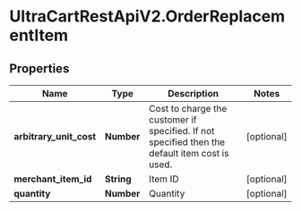 # UltraCartRestApiV2.OrderReplacementItem

## Properties
Name | Type | Description | Notes
------------ | ------------- | ------------- | -------------
**arbitrary_unit_cost** | **Number** | Cost to charge the customer if specified.  If not specified then the default item cost is used. | [optional] 
**merchant_item_id** | **String** | Item ID | [optional] 
**quantity** | **Number** | Quantity | [optional] 


